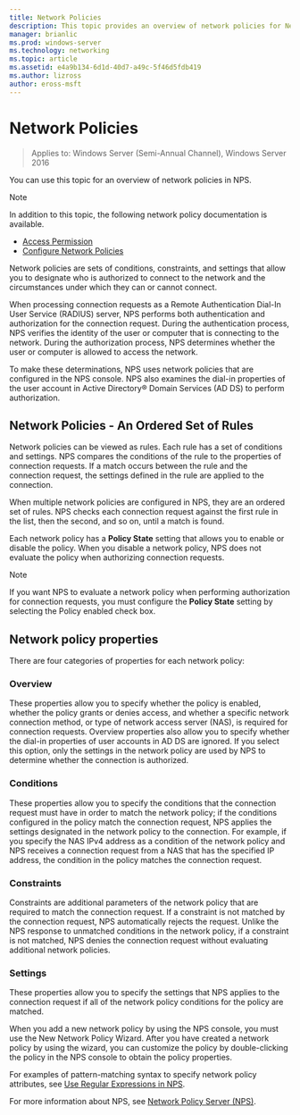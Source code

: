 ```yaml
---
title: Network Policies
description: This topic provides an overview of network policies for Network Policy Server in Windows Server 2016, and includes links to additional guidance about NPS.
manager: brianlic
ms.prod: windows-server
ms.technology: networking
ms.topic: article
ms.assetid: e4a9b134-6d1d-40d7-a49c-5f46d5fdb419
ms.author: lizross 
author: eross-msft
---
```


# Network Policies

>Applies to: Windows Server (Semi-Annual Channel), Windows Server 2016

You can use this topic for an overview of network policies in NPS.

>[!NOTE]
>In addition to this topic, the following network policy documentation is available.
> - [Access Permission](nps-np-access.md)
> - [Configure Network Policies](nps-np-configure.md)

Network policies are sets of conditions, constraints, and settings that allow you to designate who is authorized to connect to the network and the circumstances under which they can or cannot connect.

When processing connection requests as a Remote Authentication Dial-In User Service (RADIUS) server, NPS performs both authentication and authorization for the connection request. During the authentication process, NPS verifies the identity of the user or computer that is connecting to the network. During the authorization process, NPS determines whether the user or computer is allowed to access the network.

To make these determinations, NPS uses network policies that are configured in the NPS console. NPS also examines the dial-in properties of the user account in Active Directory&reg; Domain Services \(AD DS\) to perform authorization.

## Network Policies - An Ordered Set of Rules

Network policies can be viewed as rules. Each rule has a set of conditions and settings. NPS compares the conditions of the rule to the properties of connection requests. If a match occurs between the rule and the connection request, the settings defined in the rule are applied to the connection.

When multiple network policies are configured in NPS, they are an ordered set of rules. NPS checks each connection request against the first rule in the list, then the second, and so on, until a match is found.

Each network policy has a **Policy State** setting that allows you to enable or disable the policy. When you disable a network policy, NPS does not evaluate the policy when authorizing connection requests.

>[!NOTE]
>If you want NPS to evaluate a network policy when performing authorization for connection requests, you must configure the **Policy State** setting by selecting the Policy enabled  check box.

## Network policy properties

There are four categories of properties for each network policy:

### Overview

 These properties allow you to specify whether the policy is enabled, whether the policy grants or denies access, and whether a specific network connection method, or type of network access server (NAS), is required for connection requests. Overview properties also allow you to specify whether the dial-in properties of user accounts in AD DS are ignored. If you select this option, only the settings in the network policy are used by NPS to determine whether the connection is authorized.


### Conditions

 These properties allow you to specify the conditions that the connection request must have in order to match the network policy; if the conditions configured in the policy match the connection request, NPS applies the settings designated in the network policy to the connection. For example, if you specify the NAS IPv4 address as a condition of the network policy and NPS receives a connection request from a NAS that has the specified IP address, the condition in the policy matches the connection request. 


### Constraints

 Constraints are additional parameters of the network policy that are required to match the connection request. If a constraint is not matched by the connection request, NPS automatically rejects the request. Unlike the NPS response to unmatched conditions in the network policy, if a constraint is not matched, NPS denies the connection request without evaluating additional network policies.

### Settings

 These properties allow you to specify the settings that NPS applies to the connection request if all of the network policy conditions for the policy are matched.

When you add a new network policy by using the NPS console, you must use the New Network Policy Wizard. After you have created a network policy by using the wizard, you can customize the policy by double-clicking the policy in the NPS console to obtain the policy properties.

For examples of pattern-matching syntax to specify network policy attributes, see [Use Regular Expressions in NPS](nps-crp-reg-expressions.md).

For more information about NPS, see [Network Policy Server (NPS)](nps-top.md).
